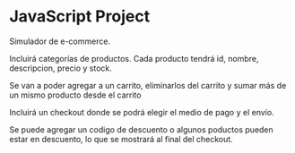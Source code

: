 # JavaScript Project

Simulador de e-commerce.

Incluirá categorías de productos. 
Cada producto tendrá id, nombre, descripcion, precio y stock.

Se van a poder agregar a un carrito, eliminarlos del carrito y sumar más de un mismo producto desde el carrito

Incluirá un checkout donde se podrá elegir el medio de pago y el envío.
        
Se puede agregar un codigo de descuento o algunos poductos pueden estar en descuento, lo que se mostrará al final del checkout.
